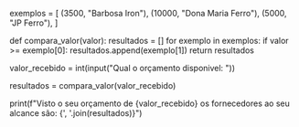 exemplos = [
    (3500, "Barbosa Iron"),
    (10000, "Dona Maria Ferro"),
    (5000, "JP Ferro"),
]

def compara_valor(valor):
    resultados = []
    for exemplo in exemplos:
        if valor >= exemplo[0]:
            resultados.append(exemplo[1])
    return resultados


valor_recebido = int(input("Qual o orçamento disponivel: "))


resultados = compara_valor(valor_recebido)

 
print(f"Visto o seu orçamento de {valor_recebido} os fornecedores ao seu alcance são: {', '.join(resultados)}")

